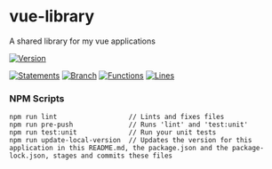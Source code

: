 # vue-library

 A shared library for my vue applications

[![Version](https://img.shields.io/badge/Version-20.05.16--1-blue.svg)](./src/)

[![Statements](https://img.shields.io/badge/Statements-89.18%25-green.svg)](./tests/unit/)
[![Branch](https://img.shields.io/badge/Branch-78.26%25-yellow.svg)](./tests/unit/)
[![Functions](https://img.shields.io/badge/Functions-91.13%25-green.svg)](./tests/unit/)
[![Lines](https://img.shields.io/badge/Lines-89.24%25-green.svg)](./tests/unit/)

### NPM Scripts

```
npm run lint                  // Lints and fixes files
npm run pre-push              // Runs 'lint' and 'test:unit'
npm run test:unit             // Run your unit tests
npm run update-local-version  // Updates the version for this application in this README.md, the package.json and the package-lock.json, stages and commits these files
```
